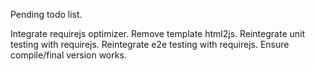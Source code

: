 Pending todo list.

Integrate requirejs optimizer.
Remove template html2js.
Reintegrate unit testing with requirejs.
Reintegrate e2e testing with requirejs.
Ensure compile/final version works.